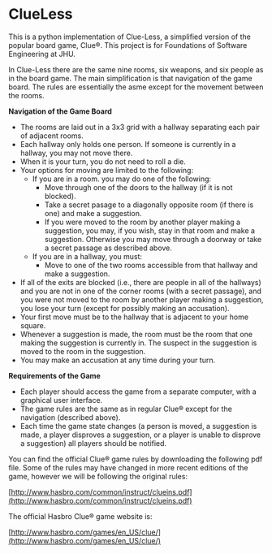 ClueLess
========

This is a python implementation of Clue-Less, a simplified version of the popular board game, Clue®. This project is for Foundations of Software Engineering at JHU. 

In Clue-Less there are the same nine rooms, six weapons, and six people as in the board game. The main simplification is that navigation of the game board. The rules are essentially the asme except for the movement between the rooms.

**Navigation of the Game Board**
* The rooms are laid out in a 3x3 grid with a hallway separating each pair of adjacent rooms.
* Each hallway only holds one person. If someone is currently in a hallway, you may not move there.
* When it is your turn, you do not need to roll a die.
* Your options for moving are limited to the following:
	* If you are in a room. you may do one of the following:
		* Move through one of the doors to the hallway (if it is not blocked).
		* Take a secret pasage to a diagonally opposite room (if there is one) and make a suggestion.
		* If you were moved to the room by another player making a suggestion, you may, if you wish, stay in that room and make a suggestion. Otherwise you may move through a doorway or take a secret passage as described above.
	* If you are in a hallway, you must:
		* Move to one of the two rooms accessible from that hallway and make a suggestion.
* If all of the exits are blocked (i.e., there are people in all of the hallways) and you are not in one of the corner rooms (with a secret passage), and you were not moved to the room by another player making a suggestion, you lose your turn (except for possibly making an accusation).
* Your first move must be to the hallway that is adjacent to your home square.
* Whenever a suggestion is made, the room must be the room that one making the suggestion is currently in. The suspect in the suggestion is moved to the room in the suggestion.
* You may make an accusation at any time during your turn.

**Requirements of the Game**
* Each player should access the game from a separate computer, with a graphical user interface.
* The game rules are the same as in regular Clue® except for the navigation (described above).
* Each time the game state changes (a person is moved, a suggestion is made, a player disproves a suggestion, or a player is unable to disprove a suggestion) all players should be notified.

You can find the official Clue® game rules by downloading the following pdf file. Some of the rules may have changed in more recent editions of the game, however we will be following the original rules:

[http://www.hasbro.com/common/instruct/clueins.pdf](http://www.hasbro.com/common/instruct/clueins.pdf)

The official Hasbro Clue® game website is:

[http://www.hasbro.com/games/en_US/clue/](http://www.hasbro.com/games/en_US/clue/)

